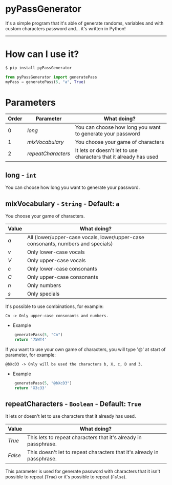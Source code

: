 # pyPassGenerator

It's a simple program that it's able of generate randoms, variables and with custom characters password and... it's written in Python!

---

How can I use it?
===
```bash
$ pip install pyPassGenerator
```

```python
from pyPassGenerator import generatePass
myPass = generatePass(5, "a", True)
```


Parameters
===

Order | Parameter | What doing?
--- | --- | ---
0 | *long* | You can choose how long you want to generate your password
1 | *mixVocabulary* | You choose your game of characters
2 | *repeatCharacters* | It lets or doesn't let to use characters that it already has used

long - `int`
---
You can choose how long you want to generate your password.

mixVocabulary - `String` - Default: `a`
---
You choose your game of characters.

Value | What doing?
--- | ---
*a* | All (lower/upper-case vocals, lower/upper-case consonants, numbers and specials)
*v* | Only lower-case vocals
*V* | Only upper-case vocals
*c* | Only lower-case consonants
*C* | Only upper-case consonants
*n* | Only numbers
*s* | Only specials

It's possible to use combinations, for example:

    Cn -> Only upper-case consonants and numbers.

- Example
```python
    generatePass(5, "Cn")
    return '75WT4'
```

If you want to use your own game of characters, you will type '@' at start of parameter, for example:

    @bXcD3 -> Only will be used the characters b, X, c, D and 3.

- Example
```python
    generatePass(5, "@bXcD3")
    return 'X3c33'
```

repeatCharacters - `Boolean` - Default: `True`
---
It lets or doesn't let to use characters that it already has used.

Value|What doing?
---|---
*True* | This lets to repeat characters that it's already in passphrase.
*False* | This doesn't let to repeat characters that it's already in passphrase.
This parameter is used for generate password with characters that it isn't possible to repeat (`True`) or it's possible to repeat (`False`).
